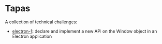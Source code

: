 # Tapas
A collection of technical challenges:
- [electron-1](): declare and implement a new API on the Window object in an Electron application
